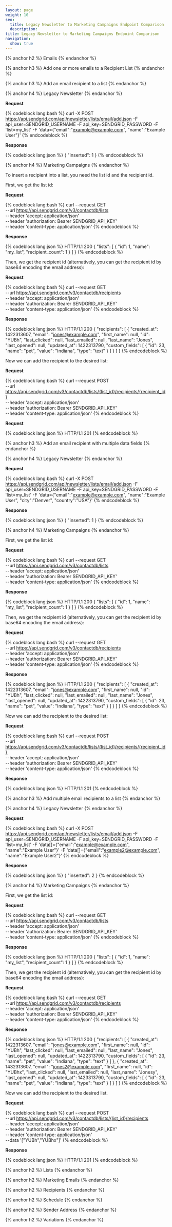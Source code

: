 ```yaml
---
layout: page
weight: 10
seo:
  title: Legacy Newsletter to Marketing Campaigns Endpoint Comparison
  description:
title: Legacy Newsletter to Marketing Campaigns Endpoint Comparison
navigation:
  show: true
---
```






{% anchor h2 %}
Emails
{% endanchor %}

{% anchor h3 %}
Add one or more emails to a Recipient List
{% endanchor %}

{% anchor h3 %}
Add an email recipient to a list
{% endanchor %}

{% anchor h4 %}
Legacy Newsletter
{% endanchor %}

**Request**

{% codeblock lang:bash %}
curl -X POST https://api.sendgrid.com/api/newsletter/lists/email/add.json -F api_user=SENDGRID_USERNAME -F api_key=SENDGRID_PASSWORD -F 'list=my_list' -F 'data={"email":"example@example.com", "name":"Example User"}'
{% endcodeblock %}

**Response**

{% codeblock lang:json %}
{
  "inserted": 1
}
{% endcodeblock %}

{% anchor h4 %}
Marketing Campaigns
{% endanchor %}

To insert a recipient into a list, you need the list id and the recipient id.

First, we get the list id:

**Request**

{% codeblock lang:bash %}
curl --request GET \
--url https://api.sendgrid.com/v3/contactdb/lists \
--header 'accept: application/json' \
--header 'authorization: Bearer SENDGRID_API_KEY' \
--header 'content-type: application/json'
{% endcodeblock %}

**Response**

{% codeblock lang:json %}
HTTP/1.1 200
{
  "lists": [
    {
      "id": 1,
      "name": "my_list",
      "recipient_count": 1
    }
  ]
}
{% endcodeblock %}

Then, we get the recipient id (alternatively, you can get the recipient id by base64 encoding the email address):

**Request**

{% codeblock lang:bash %}
curl --request GET \
--url https://api.sendgrid.com/v3/contactdb/recipients \
--header 'accept: application/json' \
--header 'authorization: Bearer SENDGRID_API_KEY' \
--header 'content-type: application/json'
{% endcodeblock %}

**Response**

{% codeblock lang:json %}
HTTP/1.1 200
{
  "recipients": [
    {
      "created_at": 1422313607,
      "email": "jones@example.com",
      "first_name": null,
      "id": "YUBh",
      "last_clicked": null,
      "last_emailed": null,
      "last_name": "Jones",
      "last_opened": null,
      "updated_at": 1422313790,
      "custom_fields": [
        {
          "id": 23,
          "name": "pet",
          "value": "Indiana",
          "type": "text"
        }
      ]
    }
  ]
}
{% endcodeblock %}

Now we can add the recipient to the desired list:

**Request**

{% codeblock lang:bash %}
curl --request POST \
--url https://api.sendgrid.com/v3/contactdb/lists/{list_id}/recipients/{recipient_id} \
--header 'accept: application/json' \
--header 'authorization: Bearer SENDGRID_API_KEY' \
--header 'content-type: application/json'
{% endcodeblock %}

**Request**

{% codeblock lang:json %}
HTTP/1.1 201
{% endcodeblock %}

{% anchor h3 %}
Add an email recipient with multiple data fields
{% endanchor %}

{% anchor h4 %}
Legacy Newsletter
{% endanchor %}

**Request**

{% codeblock lang:bash %}
curl -X POST https://api.sendgrid.com/api/newsletter/lists/email/add.json -F api_user=SENDGRID_USERNAME -F api_key=SENDGRID_PASSWORD -F 'list=my_list' -F 'data={"email":"example@example.com", "name":"Example User", "city":"Denver", "country":"USA"}'
{% endcodeblock %}

**Response**

{% codeblock lang:json %}
{
  "inserted": 1
}
{% endcodeblock %}

{% anchor h4 %}
Marketing Campaigns
{% endanchor %}

First, we get the list id:

**Request**

{% codeblock lang:bash %}
curl --request GET \
--url https://api.sendgrid.com/v3/contactdb/lists \
--header 'accept: application/json' \
--header 'authorization: Bearer SENDGRID_API_KEY' \
--header 'content-type: application/json'
{% endcodeblock %}

**Response**

{% codeblock lang:json %}
HTTP/1.1 200
{
  "lists": [
    {
      "id": 1,
      "name": "my_list",
      "recipient_count": 1
    }
  ]
}
{% endcodeblock %}

Then, we get the recipient id (alternatively, you can get the recipient id by base64 encoding the email address):

**Request**

{% codeblock lang:bash %}
curl --request GET \
--url https://api.sendgrid.com/v3/contactdb/recipients \
--header 'accept: application/json' \
--header 'authorization: Bearer SENDGRID_API_KEY' \
--header 'content-type: application/json'
{% endcodeblock %}

**Response**

{% codeblock lang:json %}
HTTP/1.1 200
{
  "recipients": [
    {
      "created_at": 1422313607,
      "email": "jones@example.com",
      "first_name": null,
      "id": "YUBh",
      "last_clicked": null,
      "last_emailed": null,
      "last_name": "Jones",
      "last_opened": null,
      "updated_at": 1422313790,
      "custom_fields": [
        {
          "id": 23,
          "name": "pet",
          "value": "Indiana",
          "type": "text"
        }
      ]
    }
  ]
}
{% endcodeblock %}

Now we can add the recipient to the desired list:

**Request**

{% codeblock lang:bash %}
curl --request POST \
--url https://api.sendgrid.com/v3/contactdb/lists/{list_id}/recipients/{recipient_id} \
--header 'accept: application/json' \
--header 'authorization: Bearer SENDGRID_API_KEY' \
--header 'content-type: application/json'
{% endcodeblock %}

**Response**

{% codeblock lang:json %}
HTTP/1.1 201
{% endcodeblock %}

{% anchor h3 %}
Add multiple email recipients to a list
{% endanchor %}

{% anchor h4 %}
Legacy Newsletter
{% endanchor %}

**Request**

{% codeblock lang:bash %}
curl -X POST https://api.sendgrid.com/api/newsletter/lists/email/add.json -F api_user=SENDGRID_USERNAME -F api_key=SENDGRID_PASSWORD -F 'list=my_list' -F 'data[]={"email":"example@example.com", "name":"Example User"}' -F 'data[]={"email":"example2@example.com", "name":"Example User2"}'
{% endcodeblock %}

**Response**

{% codeblock lang:json %}
{
  "inserted": 2
}
{% endcodeblock %}

{% anchor h4 %}
Marketing Campaigns
{% endanchor %}

First, we get the list id:

**Request**

{% codeblock lang:bash %}
curl --request GET \
--url https://api.sendgrid.com/v3/contactdb/lists \
--header 'accept: application/json' \
--header 'authorization: Bearer SENDGRID_API_KEY' \
--header 'content-type: application/json'
{% endcodeblock %}

**Response**

{% codeblock lang:json %}
HTTP/1.1 200
{
  "lists": [
    {
      "id": 1,
      "name": "my_list",
      "recipient_count": 1
    }
  ]
}
{% endcodeblock %}

Then, we get the recipient id (alternatively, you can get the recipient id by base64 encoding the email address):

**Request**

{% codeblock lang:bash %}
curl --request GET \
--url https://api.sendgrid.com/v3/contactdb/recipients \
--header 'accept: application/json' \
--header 'authorization: Bearer SENDGRID_API_KEY' \
--header 'content-type: application/json'
{% endcodeblock %}

**Response**

{% codeblock lang:json %}
HTTP/1.1 200
{
  "recipients": [
    {
      "created_at": 1422313607,
      "email": "jones@example.com",
      "first_name": null,
      "id": "YUBh",
      "last_clicked": null,
      "last_emailed": null,
      "last_name": "Jones",
      "last_opened": null,
      "updated_at": 1422313790,
      "custom_fields": [
        {
          "id": 23,
          "name": "pet",
          "value": "Indiana",
          "type": "text"
        }
      ]
    },
    {
      "created_at": 1432313607,
      "email": "jones2@example.com",
      "first_name": null,
      "id": "YUBhx",
      "last_clicked": null,
      "last_emailed": null,
      "last_name": "Jonesy",
      "last_opened": null,
      "updated_at": 1423313790,
      "custom_fields": [
        {
          "id": 23,
          "name": "pet",
          "value": "Indiana",
          "type": "text"
        }
      ]
    }
  ]
}
{% endcodeblock %}

Now we can add the recipient to the desired list.

**Request**

{% codeblock lang:bash %}
curl --request POST \
--url https://api.sendgrid.com/v3/contactdb/lists/{list_id}/recipients \
--header 'accept: application/json' \
--header 'authorization: Bearer SENDGRID_API_KEY' \
--header 'content-type: application/json' \
--data '["YUBh","YUBhx"]'
{% endcodeblock %}

**Response**

{% codeblock lang:json %}
HTTP/1.1 201
{% endcodeblock %}

{% anchor h2 %}
Lists
{% endanchor %}

{% anchor h2 %}
Marketing Emails
{% endanchor %}

{% anchor h2 %}
Recipients
{% endanchor %}

{% anchor h2 %}
Schedule
{% endanchor %}

{% anchor h2 %}
Sender Address
{% endanchor %}

{% anchor h2 %}
Variations
{% endanchor %}
